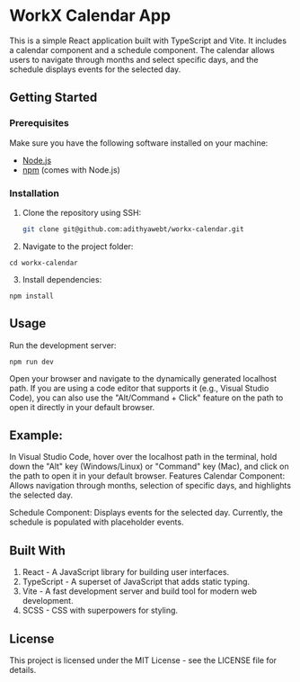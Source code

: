 

# WorkX Calendar App

This is a simple React application built with TypeScript and Vite. It includes a calendar component and a schedule component. The calendar allows users to navigate through months and select specific days, and the schedule displays events for the selected day.

## Getting Started

### Prerequisites

Make sure you have the following software installed on your machine:

- [Node.js](https://nodejs.org/)
- [npm](https://www.npmjs.com/) (comes with Node.js)

### Installation

1. Clone the repository using SSH:

   ```bash
   git clone git@github.com:adithyawebt/workx-calendar.git
2. Navigate to the project folder:
```
cd workx-calendar
```

3. Install dependencies:

```
npm install
```
## Usage
Run the development server:

```
npm run dev
```
Open your browser and navigate to the dynamically generated localhost path. If you are using a code editor that supports it (e.g., Visual Studio Code), you can also use the "Alt/Command + Click" feature on the path to open it directly in your default browser.

## Example:

In Visual Studio Code, hover over the localhost path in the terminal, hold down the "Alt" key (Windows/Linux) or "Command" key (Mac), and click on the path to open it in your default browser.
Features
Calendar Component: Allows navigation through months, selection of specific days, and highlights the selected day.

Schedule Component: Displays events for the selected day. Currently, the schedule is populated with placeholder events.

## Built With
1. React - A JavaScript library for building user interfaces.
2. TypeScript - A superset of JavaScript that adds static typing.
3. Vite - A fast development server and build tool for modern web development.
4. SCSS - CSS with superpowers for styling.
## License
This project is licensed under the MIT License - see the LICENSE file for details.

